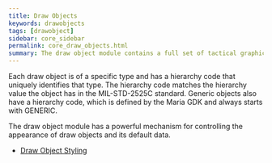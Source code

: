 ```yaml
---
title: Draw Objects
keywords: drawobjects
tags: [drawobject]
sidebar: core_sidebar
permalink: core_draw_objects.html
summary: The draw object module contains a full set of tactical graphics objects from the MIL-STD-2525C standard. In addition it contains a number of generic objects, such as line, area and ellipse, to mention a few. All the draw objects can have as many user defined data fields as desired. 
---
```


Each draw object is of a specific type and has a hierarchy code that uniquely identifies that type. The hierarchy code matches the hierarchy value the object has in the MIL-STD-2525C standard. Generic objects also have a hierarchy code, which is defined by the Maria GDK and always starts with GENERIC.

The draw object module has a powerful mechanism for controlling the appearance of draw objects and its default data.


*  [Draw Object Styling](./core_styling_drawobject.html)
